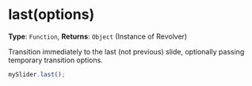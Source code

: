 # last(options)

**Type**: `Function`, **Returns**: `Object` (Instance of Revolver)

Transition immediately to the last (not previous) slide, optionally passing temporary transition options.

```javascript
mySlider.last();
```
